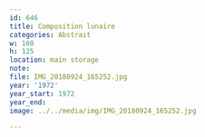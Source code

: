 ```yaml
---
id: 646
title: Composition lunaire
categories: Abstrait
w: 160
h: 125
location: main storage
note:
file: IMG_20180924_165252.jpg
year: '1972'
year_start: 1972
year_end:
image: ../../media/img/IMG_20180924_165252.jpg

---
```

